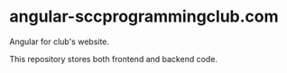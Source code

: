 # angular-sccprogrammingclub.com
Angular for club's website.

This repository stores both frontend and backend code.
